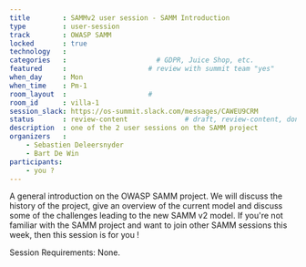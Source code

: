 ```yaml
---
title        : SAMMv2 user session - SAMM Introduction
type         : user-session
track        : OWASP SAMM
locked       : true
technology   :
categories   :                      # GDPR, Juice Shop, etc.
featured     :                    # review with summit team "yes"
when_day     : Mon
when_time    : Pm-1
room_layout  :                    #
room_id      : villa-1
session_slack: https://os-summit.slack.com/messages/CAWEU9CRM
status       : review-content              # draft, review-content, done
description  : one of the 2 user sessions on the SAMM project
organizers   :
    - Sebastien Deleersnyder
    - Bart De Win
participants:
    - you ?
---
```


A general introduction on the OWASP SAMM project. We will discuss the history of the project, give an overview of the current model and discuss some of the challenges leading to the new SAMM v2 model. If you're not familiar with the SAMM project and want to join other SAMM sessions this week, then this session is for you !

Session Requirements: None.
